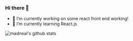 ### Hi there 👋

- 🔭 I’m currently working on some react front end working!
- 🌱 I’m currently learning React.js


![madneal's github stats](https://github-readme-stats.vercel.app/api?username=madneal&show_icons=true&theme=radical) 
